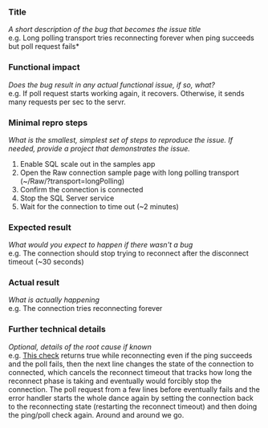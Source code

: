 ### Title
*A short description of the bug that becomes the issue title*  
e.g. Long polling transport tries reconnecting forever when ping succeeds but poll request fails*

### Functional impact
*Does the bug result in any actual functional issue, if so, what?*  
e.g. If poll request starts working again, it recovers. Otherwise, it sends many requests per sec to the servr.

### Minimal repro steps
*What is the smallest, simplest set of steps to reproduce the issue. If needed, provide a project that demonstrates the issue.*  

1. Enable SQL scale out in the samples app
2. Open the Raw connection sample page with long polling transport (~/Raw/?transport=longPolling)
3. Confirm the connection is connected
4. Stop the SQL Server service
5. Wait for the connection to time out (~2 minutes)

### Expected result
*What would you expect to happen if there wasn't a bug*  
e.g. The connection should stop trying to reconnect after the disconnect timeout (~30 seconds)

### Actual result
*What is actually happening*  
e.g. The connection tries reconnecting forever

### Further technical details
*Optional, details of the root cause if known*  
e.g. [This check](https://github.com/SignalR/SignalR/blob/dev/src/Microsoft.AspNet.SignalR.Client.JS/jquery.signalR.transports.longPolling.js#L149) returns true while reconnecting even if the ping succeeds and the poll fails, then the next line changes the state of the connection to connected, which cancels the reconnect timeout that tracks how long the reconnect phase is taking and eventually would forcibly stop the connection. The poll request from a few lines before eventually fails and the error handler starts the whole dance again by setting the connection back to the reconnecting state (restarting the reconnect timeout) and then doing the ping/poll check again. Around and around we go.
